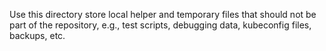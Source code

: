 Use this directory store local helper and temporary files that should not be part of the repository, e.g., test scripts, debugging data, kubeconfig files, backups, etc.